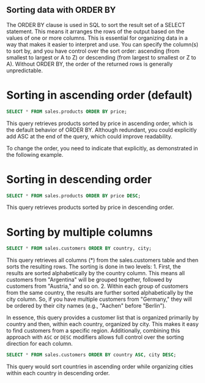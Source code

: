 ## Sorting data with ORDER BY

The ORDER BY clause is used in SQL to sort the result set of a SELECT statement. This means it arranges the rows of the output based on the values of one or more columns. This is essential for organizing data in a way that makes it easier to interpret and use. You can specify the column(s) to sort by, and you have control over the sort order: ascending (from smallest to largest or A to Z) or descending (from largest to smallest or Z to A). Without ORDER BY, the order of the returned rows is generally unpredictable. 


# Sorting in ascending order (default)

```sql
SELECT * FROM sales.products ORDER BY price;
```

This query retrieves products sorted by price in ascending order, which is the default behavior of ORDER BY. 
Although redundant, you could explicitly add ASC at the end of the query, which could improve readability. 

To change the order, you need to indicate that explicitly, as demonstrated in the following example. 

# Sorting in descending order

```sql
SELECT * FROM sales.products ORDER BY price DESC;
```

This query retrieves products sorted by price in descending order.

# Sorting by multiple columns

```sql
SELECT * FROM sales.customers ORDER BY country, city;
```

This query retrieves all columns (*) from the sales.customers table and then sorts the resulting rows.
The sorting is done in two levels:
    1. First, the results are sorted alphabetically by the country column. This means all customers from "Argentina" will be grouped together, followed by customers from "Austria," and so on. 
    2. Within each group of customers from the same country, the results are further sorted alphabetically by the city column. So, if you have multiple customers from "Germany," they will be ordered by their city names (e.g., "Aachen" before "Berlin"). 

In essence, this query provides a customer list that is organized primarily by country and then, within each country, organized by city. This makes it easy to find customers from a specific region. 
Additionally, combining this approach with `ASC` or `DESC` modifiers allows full control over the sorting direction for each column.  

```sql
SELECT * FROM sales.customers ORDER BY country ASC, city DESC;
```

This query would sort countries in ascending order while organizing cities within each country in descending order. 